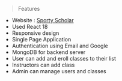 
>Features
- Website : [Sporty Scholar](https://sporty-scholar.web.app/)
- Used React 18
- Responsive design
- Single Page Application
- Authentication using Email and Google
- MongoDB for backend server
- User can add and eroll classes to their list
- Instructors can add class 
- Admin can manage users and classes